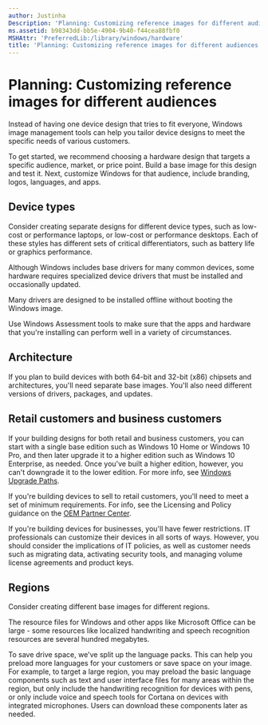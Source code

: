 ```yaml
---
author: Justinha
Description: 'Planning: Customizing reference images for different audiences'
ms.assetid: b98343dd-bb5e-4904-9b40-f44cea88fbf0
MSHAttr: 'PreferredLib:/library/windows/hardware'
title: 'Planning: Customizing reference images for different audiences'
---
```


# Planning: Customizing reference images for different audiences


Instead of having one device design that tries to fit everyone, Windows image management tools can help you tailor device designs to meet the specific needs of various customers.

To get started, we recommend choosing a hardware design that targets a specific audience, market, or price point. Build a base image for this design and test it. Next, customize Windows for that audience, include branding, logos, languages, and apps.

## <span id="Device_types"></span><span id="device_types"></span><span id="DEVICE_TYPES"></span>Device types


Consider creating separate designs for different device types, such as low-cost or performance laptops, or low-cost or performance desktops. Each of these styles has different sets of critical differentiators, such as battery life or graphics performance.

Although Windows includes base drivers for many common devices, some hardware requires specialized device drivers that must be installed and occasionally updated.

Many drivers are designed to be installed offline without booting the Windows image.

Use Windows Assessment tools to make sure that the apps and hardware that you're installing can perform well in a variety of circumstances.

## <span id="Architecture"></span><span id="architecture"></span><span id="ARCHITECTURE"></span>Architecture


If you plan to build devices with both 64-bit and 32-bit (x86) chipsets and architectures, you'll need separate base images. You'll also need different versions of drivers, packages, and updates.

## <span id="Retail_customers_and_business_customers"></span><span id="retail_customers_and_business_customers"></span><span id="RETAIL_CUSTOMERS_AND_BUSINESS_CUSTOMERS"></span>Retail customers and business customers


If your building designs for both retail and business customers, you can start with a single base edition such as Windows 10 Home or Windows 10 Pro, and then later upgrade it to a higher edition such as Windows 10 Enterprise, as needed. Once you've built a higher edition, however, you can't downgrade it to the lower edition. For more info, see [Windows Upgrade Paths](http://go.microsoft.com/fwlink/?LinkId=526838).

If you're building devices to sell to retail customers, you'll need to meet a set of minimum requirements. For info, see the Licensing and Policy guidance on the [OEM Partner Center](http://go.microsoft.com/fwlink/?LinkId=131358).

If you're building devices for businesses, you'll have fewer restrictions. IT professionals can customize their devices in all sorts of ways. However, you should consider the implications of IT policies, as well as customer needs such as migrating data, activating security tools, and managing volume license agreements and product keys.

## <span id="Regions"></span><span id="regions"></span><span id="REGIONS"></span>Regions


Consider creating different base images for different regions.

The resource files for Windows and other apps like Microsoft Office can be large - some resources like localized handwriting and speech recognition resources are several hundred megabytes.

To save drive space, we've split up the language packs. This can help you preload more languages for your customers or save space on your image. For example, to target a large region, you may preload the basic language components such as text and user interface files for many areas within the region, but only include the handwriting recognition for devices with pens, or only include voice and speech tools for Cortana on devices with integrated microphones. Users can download these components later as needed.

 

 





